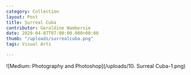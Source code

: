 ```yaml
---
category: Collection
layout: Post
title: Surreal Cuba
contributor: Geraldine Wambersie
date: 2020-04-07T07:00:00.000+00:00
thumb: "/uploads/surrealcuba.png"
tags: Visual Arts

---
```

![Medium: Photography and Photoshop](/uploads/10. Surreal Cuba-1.png)